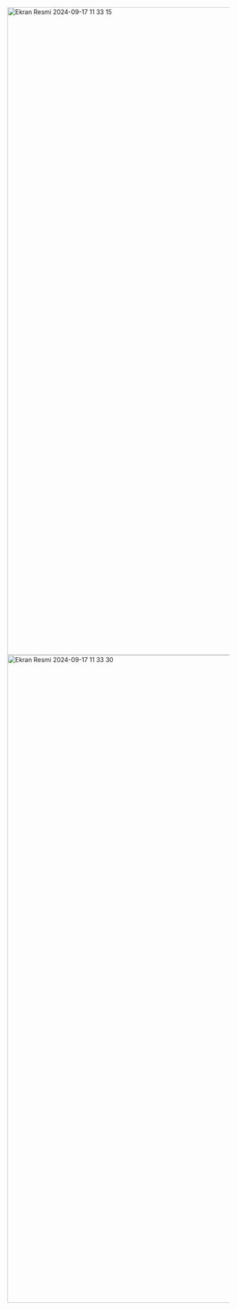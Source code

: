
<img width="1470" alt="Ekran Resmi 2024-09-17 11 33 15" src="https://github.com/user-attachments/assets/985be315-cdf3-479a-acc9-23dca980b859">
<img width="1470" alt="Ekran Resmi 2024-09-17 11 33 30" src="https://github.com/user-attachments/assets/ae980e8f-96d2-4143-9b6a-84a03a412797">
